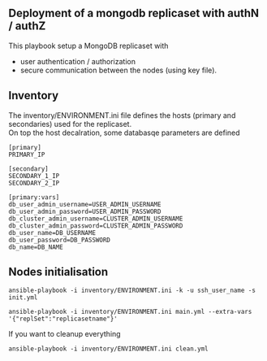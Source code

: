 Deployment of a mongodb replicaset with authN / authZ
-----------------------------------------------------

This playbook setup a MongoDB replicaset with
* user authentication / authorization
* secure communication between the nodes (using key file).

Inventory
---------

The inventory/ENVIRONMENT.ini file defines the hosts (primary and secondaries) used for the replicaset.  
On top the host decalration, some databasqe parameters are defined

```
[primary]
PRIMARY_IP

[secondary]
SECONDARY_1_IP
SECONDARY_2_IP

[primary:vars]
db_user_admin_username=USER_ADMIN_USERNAME
db_user_admin_password=USER_ADMIN_PASSWORD
db_cluster_admin_username=CLUSTER_ADMIN_USERNAME
db_cluster_admin_password=CLUSTER_ADMIN_PASSWORD
db_user_name=DB_USERNAME
db_user_password=DB_PASSWORD
db_name=DB_NAME
```

Nodes initialisation
--------------------


```ansible-playbook -i inventory/ENVIRONMENT.ini -k -u ssh_user_name -s init.yml```

```ansible-playbook -i inventory/ENVIRONMENT.ini main.yml --extra-vars '{"replSet":"replicasetname"}'```

If you want to cleanup everything

```ansible-playbook -i inventory/ENVIRONMENT.ini clean.yml```


